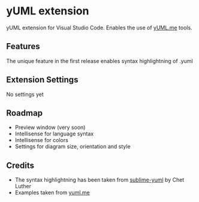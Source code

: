 # yUML extension
yUML extension for Visual Studio Code. Enables the use of [yUML.me](http://yuml.me/) tools.

## Features
The unique feature in the first release enables syntax highlightning of .yuml 

## Extension Settings
No settings yet

## Roadmap
* Preview window (very soon)
* Intellisense for language syntax
* Intellisense for colors
* Settings for diagram size, orientation and style

## Credits
* The syntax highlightning has been taken from [sublime-yuml](https://github.com/cluther/sublime-yuml) by Chet Luther
* Examples taken from [yuml.me](http://yuml.me/diagram/scruffy/class/samples)
